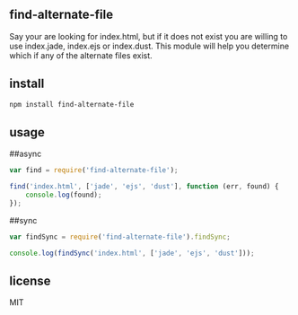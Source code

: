 find-alternate-file
-------------------

Say your are looking for index.html, but if it does not exist you are willing
to use index.jade, index.ejs or index.dust. This module will help you determine
which if any of the alternate files exist.

install
-------

```bash
npm install find-alternate-file
```

usage
-----

##async

```js
var find = require('find-alternate-file');

find('index.html', ['jade', 'ejs', 'dust'], function (err, found) {
	console.log(found);
});

```
##sync

```js
var findSync = require('find-alternate-file').findSync;

console.log(findSync('index.html', ['jade', 'ejs', 'dust']));
```

license
-------

MIT
